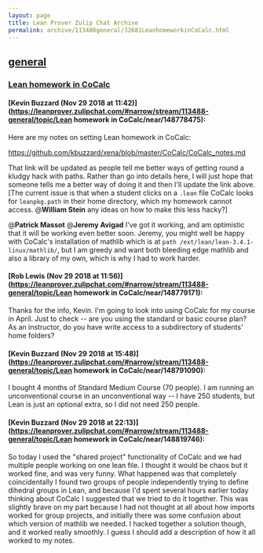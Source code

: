 ```yaml
---
layout: page
title: Lean Prover Zulip Chat Archive 
permalink: archive/113488general/32681LeanhomeworkinCoCalc.html
---
```


## [general](index.html)
### [Lean homework in CoCalc](32681LeanhomeworkinCoCalc.html)

#### [Kevin Buzzard (Nov 29 2018 at 11:42)](https://leanprover.zulipchat.com/#narrow/stream/113488-general/topic/Lean homework in CoCalc/near/148778475):
Here are my notes on setting Lean homework in CoCalc:

https://github.com/kbuzzard/xena/blob/master/CoCalc/CoCalc_notes.md

That link will be updated as people tell me better ways of getting round a kludgy hack with paths. Rather than go into details here, I will just hope that someone tells me a better way of doing it and then I'll update the link above. [The current issue is that when a student clicks on a `.lean` file CoCalc looks for `leanpkg.path` in their home directory, which my homework cannot access. @**William Stein** any ideas on how to make this less hacky?]

@**Patrick Massot** @**Jeremy Avigad** I've got it working, and am optimistic that it will be working even better soon. Jeremy, you might well be happy with CoCalc's installation of mathlib which is at `path /ext/lean/lean-3.4.1-linux/mathlib/`, but I am greedy and want both bleeding edge mathlib and also a library of my own, which is why I had to work harder.

#### [Rob Lewis (Nov 29 2018 at 11:56)](https://leanprover.zulipchat.com/#narrow/stream/113488-general/topic/Lean homework in CoCalc/near/148779171):
Thanks for the info, Kevin. I'm going to look into using CoCalc for my course in April. Just to check -- are you using the standard or basic course plan? As an instructor, do you have write access to a subdirectory of students' home folders?

#### [Kevin Buzzard (Nov 29 2018 at 15:48)](https://leanprover.zulipchat.com/#narrow/stream/113488-general/topic/Lean homework in CoCalc/near/148791090):
I bought 4 months of Standard Medium Course (70 people). I am running an unconventional course in an unconventional way -- I have 250 students, but Lean is just an optional extra, so I did not need 250 people.

#### [Kevin Buzzard (Nov 29 2018 at 22:13)](https://leanprover.zulipchat.com/#narrow/stream/113488-general/topic/Lean homework in CoCalc/near/148819746):
So today I used the "shared project" functionality of CoCalc and we had multiple people working on one lean file. I thought it would be chaos but it worked fine, and was very funny. What happened was that completely coincidentally I found two groups of people independently trying to define dihedral groups in Lean, and because I'd spent several hours earlier today thinking about CoCalc I suggested that we tried to do it together. This was slightly brave on my part because I had not thought at all about how imports worked for group projects, and initially there was some confusion about which version of mathlib we needed. I hacked together a solution though, and it worked really smoothly. I guess I should add a description of how it all worked to my notes.

